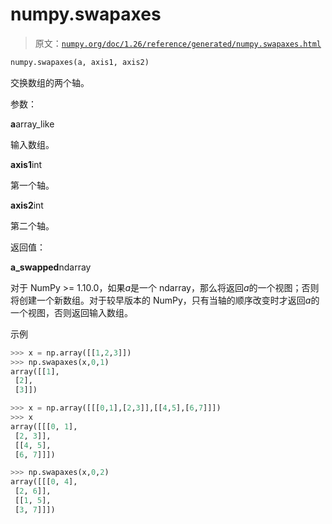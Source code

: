 # numpy.swapaxes

> 原文：[`numpy.org/doc/1.26/reference/generated/numpy.swapaxes.html`](https://numpy.org/doc/1.26/reference/generated/numpy.swapaxes.html)

```py
numpy.swapaxes(a, axis1, axis2)
```

交换数组的两个轴。

参数：

**a**array_like

输入数组。

**axis1**int

第一个轴。

**axis2**int

第二个轴。

返回值：

**a_swapped**ndarray

对于 NumPy >= 1.10.0，如果*a*是一个 ndarray，那么将返回*a*的一个视图；否则将创建一个新数组。对于较早版本的 NumPy，只有当轴的顺序改变时才返回*a*的一个视图，否则返回输入数组。

示例

```py
>>> x = np.array([[1,2,3]])
>>> np.swapaxes(x,0,1)
array([[1],
 [2],
 [3]]) 
```

```py
>>> x = np.array([[[0,1],[2,3]],[[4,5],[6,7]]])
>>> x
array([[[0, 1],
 [2, 3]],
 [[4, 5],
 [6, 7]]]) 
```

```py
>>> np.swapaxes(x,0,2)
array([[[0, 4],
 [2, 6]],
 [[1, 5],
 [3, 7]]]) 
```
